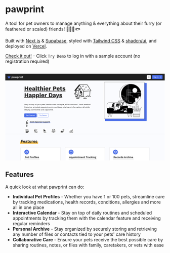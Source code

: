 # pawprint

A tool for pet owners to manage anything & everything about their furry (or feathered or scaled) friends! 🐶🐱🦜🐟

Built with [Next.js](https://nextjs.org/) & [Supabase](https://supabase.com/), styled with [Tailwind CSS](https://tailwindcss.com/) & [shadcn/ui](https://ui.shadcn.com/), and deployed on [Vercel](https://vercel.com/).

[Check it out!](https://paw-print-kappa.vercel.app/) - Click `Try Demo` to log in with a sample account (no registration required)  
<br>

![Preview](./assets/landing_screenshot.png)


## Features
A quick look at what pawprint can do:
- **Individual Pet Profiles** - Whether you have 1 or 100 pets, streamline care by tracking medications, health records, conditions, allergies and more all in one place 
- **Interactive Calendar** - Stay on top of daily routines and scheduled appointments by tracking them with the calendar feature and receiving regular reminders
- **Personal Archive** - Stay organized by securely storing and retrieving any number of files or contacts tied to your pets' care history
- **Collaborative Care** - Ensure your pets receive the best possible care by sharing routines, notes, or files with family, caretakers, or vets with ease 
